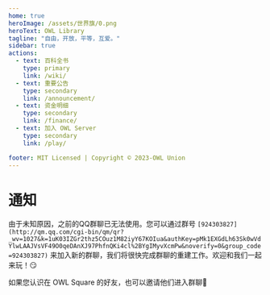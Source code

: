 ```yaml
---
home: true
heroImage: /assets/世界旗/0.png
heroText: OWL Library
tagline: "自由，开放，平等，互爱。"
sidebar: true
actions:
  - text: 百科全书
    type: primary 
    link: /wiki/
  - text: 重要公告
    type: secondary 
    link: /announcement/
  - text: 资金明细
    type: secondary 
    link: /finance/
  - text: 加入 OWL Server
    type: secondary
    link: /play/

footer: MIT Licensed | Copyright © 2023-OWL Union
---
```


# 通知  
由于未知原因，之前的QQ群聊已无法使用。您可以通过群号 `[924303827](http://qm.qq.com/cgi-bin/qm/qr?_wv=1027&k=1uK03IZGr2thz5COuz1M82iyY67KOIua&authKey=pMk1EXGdLh63Sk0wVdYlwLAAJVsVF49O0qeDAnXJ97PhfnQKi4cl%2BYgIMyvXcmPw&noverify=0&group_code=924303827)` 来加入新的群聊，我们将很快完成群聊的重建工作。欢迎和我们一起来玩！😏

如果您认识在 OWL Square 的好友，也可以邀请他们进入群聊🌟
